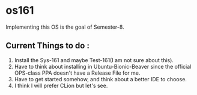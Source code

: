 # os161
Implementing this OS is the goal of Semester-8.

## Current Things to do : 
1. Install the Sys-161 and maybe Test-161(I am not sure about this).
2. Have to think about installing in Ubuntu-Bionic-Beaver since the official OPS-class PPA doesn't have a Release File for me.
3. Have to get started somehow, and think about a better IDE to choose.
4. I think I will prefer CLion but let's see. 
